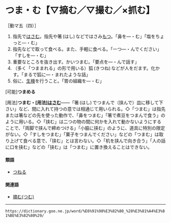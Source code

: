 # つま・む【▽摘む／▽撮む／×抓む】

［動マ五（四）］
1. 指先で[はさむ](はさむ（挟む／挿む）)。指先や箸 (はし) などではさみ[もつ](もつ（持つ）)。「鼻を―・む」「塩をちょっと―・む」
2. 指先などで取って食べる。また、手軽に食べる。「一つ―・んでください」「すしを―・む」
3. 重要なところを抜き出す。かいつまむ。「要点を―・んで話す」
4. （多く「つままれる」の形で用いる）狐 (きつね) などが人をだます。化かす。「まるで狐に―・まれたような話」
5. 俗に、[生検](https://dictionary.goo.ne.jp/word/%E7%94%9F%E6%A4%9C/#jn-121386)を行うこと。「胃の組織を―・む」
    

\[可能\]**つまめる**

\[用法\]**つまむ・\[用法\][はさむ](https://dictionary.goo.ne.jp/word/%E6%8C%9F%E3%82%80_%28%E3%81%AF%E3%81%95%E3%82%80%29/#jn-175808)**――「箸 (はし) でつまんで（挟んで）皿に移して下さい」など、間に入れて持つの意では相通じて用いられる。◇「つまむ」は指先または箸などの先を使った動作で、「鼻をつまむ」「箸で煮豆をつまんで食う」のように用いる。◇「挟む」は二つの物の間に何かを入れて動かないようにすることで、「両脚で挟んで締めつける」「小脇に挟む」のように、道具に特別の限定がない。◇「すしをつまむ」「菓子をつまんでください」などの「つまむ」は取り上げて食べる意で、「挟む」とは言わない。◇「机を挟んで向き合う」「人の話に口を挟む」などの「挟む」は「つまむ」に置き換えることはできない。

#### 類語

-   [つねる](https://dictionary.goo.ne.jp/word/%E6%8A%93%E3%82%8B/#jn-147859)

#### 関連語

-   [摘む(つむ)](https://dictionary.goo.ne.jp/word/%E6%91%98%E3%82%80_%28%E3%81%A4%E3%82%80%29/#jn-148264)

---
`https://dictionary.goo.ne.jp/word/%E6%91%98%E3%82%80_%28%E3%81%A4%E3%81%BE%E3%82%80%29/`